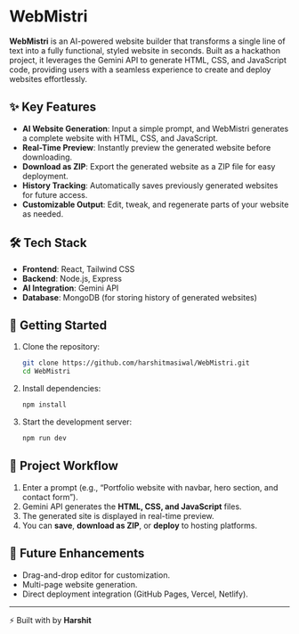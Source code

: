 # WebMistri

**WebMistri** is an AI-powered website builder that transforms a single line of text into a fully functional, styled website in seconds. Built as a hackathon project, it leverages the Gemini API to generate HTML, CSS, and JavaScript code, providing users with a seamless experience to create and deploy websites effortlessly.

## ✨ Key Features

- **AI Website Generation**: Input a simple prompt, and WebMistri generates a complete website with HTML, CSS, and JavaScript.
- **Real-Time Preview**: Instantly preview the generated website before downloading.
- **Download as ZIP**: Export the generated website as a ZIP file for easy deployment.
- **History Tracking**: Automatically saves previously generated websites for future access.
- **Customizable Output**: Edit, tweak, and regenerate parts of your website as needed.

## 🛠️ Tech Stack

- **Frontend**: React, Tailwind CSS
- **Backend**: Node.js, Express
- **AI Integration**: Gemini API
- **Database**: MongoDB (for storing history of generated websites)

## 🚀 Getting Started

1. Clone the repository:

   ```bash
   git clone https://github.com/harshitmasiwal/WebMistri.git
   cd WebMistri
   ```

2. Install dependencies:

   ```bash
   npm install
   ```

3. Start the development server:

   ```bash
   npm run dev
   ```

## 📂 Project Workflow

1. Enter a prompt (e.g., “Portfolio website with navbar, hero section, and contact form”).
2. Gemini API generates the **HTML, CSS, and JavaScript** files.
3. The generated site is displayed in real-time preview.
4. You can **save**, **download as ZIP**, or **deploy** to hosting platforms.

## 📜 Future Enhancements

- Drag-and-drop editor for customization.
- Multi-page website generation.
- Direct deployment integration (GitHub Pages, Vercel, Netlify).

---

⚡ Built with by **Harshit**
